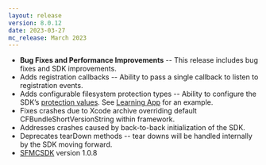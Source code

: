 ```yaml
---
layout: release
version: 8.0.12
date: 2023-03-27
mc_release: March 2023
---
```


* **Bug Fixes and Performance Improvements** -- This release includes bug fixes and SDK improvements.
* Adds registration callbacks -- Ability to pass a single callback to listen to registration events.
* Adds configurable filesystem protection types -- Ability to configure the SDK’s [protection values](https://developer.apple.com/documentation/foundation/fileprotectiontype). See [Learning App](https://github.com/salesforce-marketingcloud/MarketingCloudSDK-iOS/tree/spm/examples/LearningApp/LearningApp) for an example.
* Fixes crashes due to Xcode archive overriding default CFBundleShortVersionString within framework.
* Addresses crashes caused by back-to-back initialization of the SDK.
* Deprecates tearDown methods -- tear downs will be handled internally by the SDK moving forward.
* [SFMCSDK](https://developer.salesforce.com/docs/marketing/engagement-mobile-sdk/guide/intro-engagement-mobile-sdk.html) version 1.0.8
